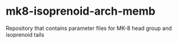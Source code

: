 # mk8-isoprenoid-arch-memb
Repository that contains parameter files for MK-8 head group and isoprenoid tails
